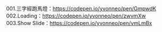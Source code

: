 001.三字經跑馬燈：https://codepen.io/yvonneo/pen/GmpwdK
<br>
002.Loading：https://codepen.io/yvonneo/pen/zwvmXw
<br>
003.Show Slide：https://codepen.io/yvonneo/pen/vmLmBx
